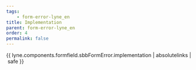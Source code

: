 ```yaml
---
tags: 
    - form-error-lyne_en
title: Implementation
parent: form-error-lyne_en
order: 4
permalink: false  
---
```

{{ lyne.components.formfield.sbbFormError.implementation | absolutelinks | safe }}